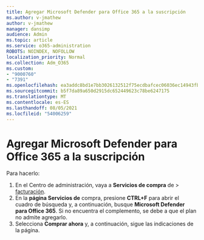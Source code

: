 ```yaml
---
title: Agregar Microsoft Defender para Office 365 a la suscripción
ms.author: v-jmathew
author: v-jmathew
manager: dansimp
audience: Admin
ms.topic: article
ms.service: o365-administration
ROBOTS: NOINDEX, NOFOLLOW
localization_priority: Normal
ms.collection: Adm_O365
ms.custom:
- "9000760"
- "7391"
ms.openlocfilehash: ea3addc8bd1e7bb3026132512f75ecdbafcec06036ec14943fb3aed554e25757
ms.sourcegitcommit: b5f7da89a650d2915dc652449623c78be6247175
ms.translationtype: MT
ms.contentlocale: es-ES
ms.lasthandoff: 08/05/2021
ms.locfileid: "54006259"
---
```

# <a name="add-microsoft-defender-for-office-365-to-your-subscription"></a>Agregar Microsoft Defender para Office 365 a la suscripción

Para hacerlo:

1. En el Centro de administración, vaya a **Servicios de compra** de  >  [facturación](https://go.microsoft.com/fwlink/p/?linkid=868433).
2. En la **página Servicios de** compra, presione **CTRL+F** para abrir el cuadro de búsqueda y, a continuación, busque **Microsoft Defender para Office 365**. Si no encuentra el complemento, se debe a que el plan no admite agregarlo.
3. Selecciona **Comprar ahora** y, a continuación, sigue las indicaciones de la página.
